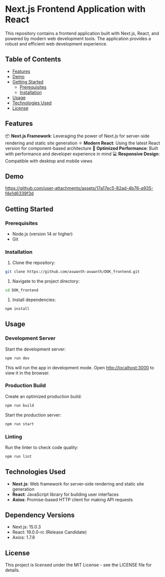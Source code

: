 # Next.js Frontend Application with React

This repository contains a frontend application built with Next.js, React, and powered by modern web development tools. The application provides a robust and efficient web development experience.

## Table of Contents

- [Features](#features)
- [Demo](#demo)
- [Getting Started](#getting-started)
  - [Prerequisites](#prerequisites)
  - [Installation](#installation)
- [Usage](#usage)
- [Technologies Used](#technologies-used)
- [License](#license)

## Features

📦 **Next.js Framework**: Leveraging the power of Next.js for server-side rendering and static site generation ⚛️ **Modern React**: Using the latest React version for component-based architecture 🚀 **Optimized Performance**: Built with performance and developer experience in mind 💻 **Responsive Design**: Compatible with desktop and mobile views

## Demo

https://github.com/user-attachments/assets/17a17ec5-82ad-4b76-a935-f4e1d6339f3d

## Getting Started

### Prerequisites

- Node.js (version 14 or higher)
- Git

### Installation

1. Clone the repository:

```bash
git clone https://github.com/aswanth-aswanth/DOK_frontend.git
```

1. Navigate to the project directory:

```bash
cd DOK_frontend
```

1. Install dependencies:

```bash
npm install
```

## Usage

### Development Server

Start the development server:

```bash
npm run dev
```

This will run the app in development mode. Open <http://localhost:3000> to view it in the browser.

### Production Build

Create an optimized production build:

```bash
npm run build
```

Start the production server:

```bash
npm run start
```

### Linting

Run the linter to check code quality:

```bash
npm run lint
```

## Technologies Used

- **Next.js**: Web framework for server-side rendering and static site generation
- **React**: JavaScript library for building user interfaces
- **Axios**: Promise-based HTTP client for making API requests

## Dependency Versions

- Next.js: 15.0.3
- React: 19.0.0-rc (Release Candidate)
- Axios: 1.7.8

## License

This project is licensed under the MIT License - see the LICENSE file for details.
